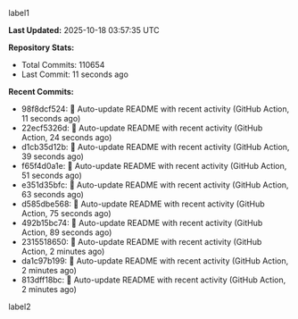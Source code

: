 
label1 
<!-- ACTIVITY_START -->
**Last Updated:** 2025-10-18 03:57:35 UTC

**Repository Stats:**
- Total Commits: 110654
- Last Commit: 11 seconds ago

**Recent Commits:**
- 98f8dcf524: 🤖 Auto-update README with recent activity (GitHub Action, 11 seconds ago)
- 22ecf5326d: 🤖 Auto-update README with recent activity (GitHub Action, 24 seconds ago)
- d1cb35d12b: 🤖 Auto-update README with recent activity (GitHub Action, 39 seconds ago)
- f65f4d0a1e: 🤖 Auto-update README with recent activity (GitHub Action, 51 seconds ago)
- e351d35bfc: 🤖 Auto-update README with recent activity (GitHub Action, 63 seconds ago)
- d585dbe568: 🤖 Auto-update README with recent activity (GitHub Action, 75 seconds ago)
- 492b15bc74: 🤖 Auto-update README with recent activity (GitHub Action, 89 seconds ago)
- 2315518650: 🤖 Auto-update README with recent activity (GitHub Action, 2 minutes ago)
- da1c97b199: 🤖 Auto-update README with recent activity (GitHub Action, 2 minutes ago)
- 813dff18bc: 🤖 Auto-update README with recent activity (GitHub Action, 2 minutes ago)
<!-- ACTIVITY_END -->

label2
